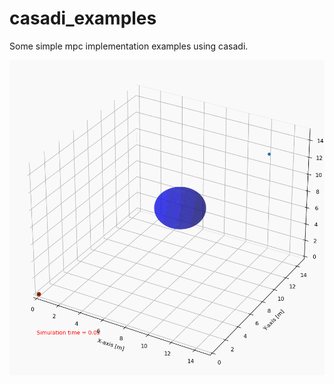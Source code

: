 # casadi_examples
Some simple mpc implementation examples using casadi.

![animation](./animation_3D_mpc_single_integrator.gif)

